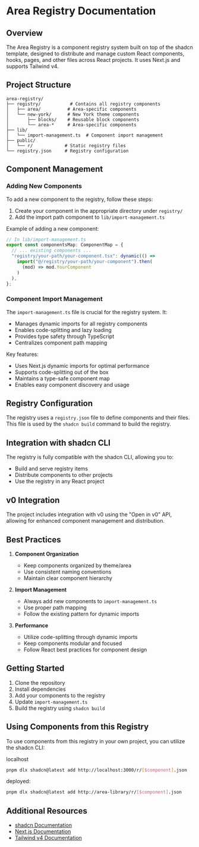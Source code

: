 
# Area Registry Documentation

## Overview

The Area Registry is a component registry system built on top of the shadcn template, designed to distribute and manage custom React components, hooks, pages, and other files across React projects. It uses Next.js and supports Tailwind v4.

## Project Structure

```
area-registry/
├── registry/           # Contains all registry components
│   ├── area/          # Area-specific components
│   └── new-york/      # New York theme components
│       ├── blocks/    # Reusable block components
│       └── area-*     # Area-specific components
├── lib/
│   └── import-management.ts  # Component import management
├── public/
│   └── r/            # Static registry files
└── registry.json     # Registry configuration
```

## Component Management

### Adding New Components

To add a new component to the registry, follow these steps:

1. Create your component in the appropriate directory under `registry/`
2. Add the import path component to `lib/import-management.ts`

Example of adding a new component:

```typescript
// In lib/import-management.ts
export const componentsMap: ComponentMap = {
  // ... existing components ...
  "registry/your-path/your-component.tsx": dynamic(() =>
    import("@/registry/your-path/your-component").then(
      (mod) => mod.YourComponent
    )
  ),
};
```

### Component Import Management

The `import-management.ts` file is crucial for the registry system. It:

- Manages dynamic imports for all registry components
- Enables code-splitting and lazy loading
- Provides type safety through TypeScript
- Centralizes component path mapping

Key features:

- Uses Next.js dynamic imports for optimal performance
- Supports code-splitting out of the box
- Maintains a type-safe component map
- Enables easy component discovery and usage

## Registry Configuration

The registry uses a `registry.json` file to define components and their files. This file is used by the `shadcn build` command to build the registry.

## Integration with shadcn CLI

The registry is fully compatible with the shadcn CLI, allowing you to:

- Build and serve registry items
- Distribute components to other projects
- Use the registry in any React project

## v0 Integration

The project includes integration with v0 using the "Open in v0" API, allowing for enhanced component management and distribution.

## Best Practices

1. **Component Organization**

   - Keep components organized by theme/area
   - Use consistent naming conventions
   - Maintain clear component hierarchy

2. **Import Management**

   - Always add new components to `import-management.ts`
   - Use proper path mapping
   - Follow the existing pattern for dynamic imports

3. **Performance**
   - Utilize code-splitting through dynamic imports
   - Keep components modular and focused
   - Follow React best practices for component design

## Getting Started

1. Clone the repository
2. Install dependencies
3. Add your components to the registry
4. Update `import-management.ts`
5. Build the registry using `shadcn build`

## Using Components from this Registry

To use components from this registry in your own project, you can utilize the shadcn CLI:

localhost 
```bash
pnpm dlx shadcn@latest add http://localhost:3000/r/[$component].json
```
deployed:
```bash
pnpm dlx shadcn@latest add http://area-library/r/[$component].json
```

## Additional Resources

- [shadcn Documentation](https://ui.shadcn.com/docs/registry)
- [Next.js Documentation](https://nextjs.org/docs)
- [Tailwind v4 Documentation](https://tailwindcss.com/docs)
